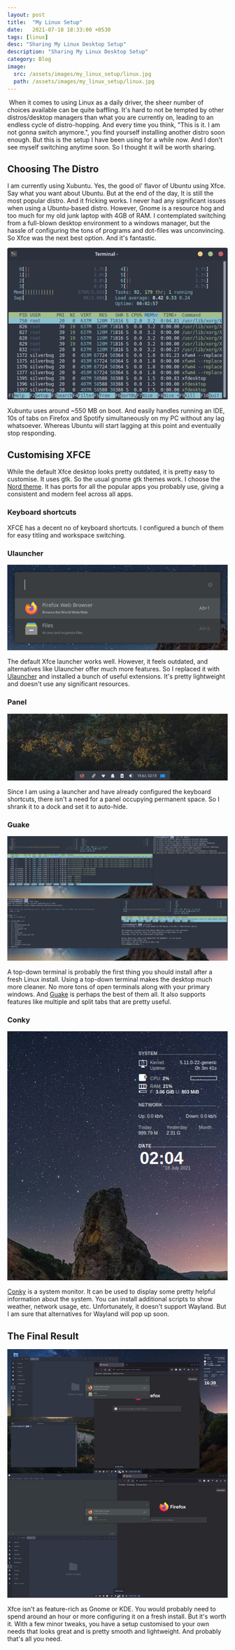```yaml
---
layout: post
title:  "My Linux Setup"
date:   2021-07-18 18:33:00 +0530
tags: [linux]
desc: "Sharing My Linux Desktop Setup"
description: "Sharing My Linux Desktop Setup"
category: Blog
image:
  src: /assets/images/my_linux_setup/linux.jpg
  path: /assets/images/my_linux_setup/linux.jpg
---
```


<!--end_excerpt-->

​	When it comes to using Linux as a daily driver, the sheer number of choices available can be quite baffling. It's hard to not be tempted by other distros/desktop managers than what you are currently on, leading to an endless cycle of distro-hopping. And every time you think, "This is it. I am not gonna switch anymore.", you find yourself installing another distro soon enough. But this is the setup I have been using for a while now. And I don't see myself switching anytime soon. So I thought it will be worth sharing.

## Choosing The Distro

I am currently using Xubuntu. Yes, the good ol' flavor of Ubuntu using Xfce. Say what you want about Ubuntu. But at the end of the day, It is still the most popular distro. And it fricking works. I never had any significant issues when using a Ubuntu-based distro. However, Gnome is a resource hog and too much for my old junk laptop with 4GB of RAM. I contemplated switching from a full-blown desktop environment to a windows manager, but the hassle of configuring the tons of programs and dot-files was unconvincing. So Xfce was the next best option. And it's fantastic.

![Startup](/assets/images/my_linux_setup/startup.png)

Xubuntu uses around ~550 MB on boot. And easily handles running an IDE, 10s of tabs on Firefox and Spotify simultaneously on my PC without any lag whatsoever. Whereas Ubuntu will start lagging at this point and eventually stop responding.

## Customising XFCE 

While the default Xfce desktop looks pretty outdated, it is pretty easy to customise. It uses gtk. So the usual gnome gtk themes work. I choose the [Nord theme](https://www.nordtheme.com/). It has ports for all the popular apps you probably use, giving a consistent and modern feel across all apps. 

### Keyboard shortcuts

XFCE has a decent no of keyboard shortcuts. I configured a bunch of them for easy titling and workspace switching.

### Ulauncher

![Ulauncher](/assets/images/my_linux_setup/ulauncher.png)

The default Xfce launcher works well. However, it feels outdated, and alternatives like Ulauncher offer much more features. So I replaced it with [Ulauncher](https://ulauncher.io/) and installed a bunch of useful extensions. It's pretty lightweight and doesn't use any significant resources.

### Panel

![Panel](/assets/images/my_linux_setup/panel.png)

Since I am using a launcher and have already configured the keyboard shortcuts, there isn't a need for a panel occupying permanent space. So I shrank it to a dock and set it to auto-hide. 

### Guake

![Guake](/assets/images/my_linux_setup/guake.jpg)

A top-down terminal is probably the first thing you should install after a fresh Linux install. Using a top-down terminal makes the desktop much more cleaner. No more tons of open terminals along with your primary windows. And [Guake](http://guake-project.org/) is perhaps the best of them all. It also supports features like multiple and split tabs that are pretty useful.

### Conky

![Conky](/assets/images/my_linux_setup/conky.png)

[Conky](https://github.com/brndnmtthws/conky) is a system monitor. It can be used to display some pretty helpful information about the system. You can install additional scripts to show weather, network usage, etc. Unfortunately, it doesn't support Wayland. But I am sure that alternatives for Wayland will pop up soon.

## The Final Result

![Desktop](/assets/images/my_linux_setup/desktop.jpg)

Xfce isn't as feature-rich as Gnome or KDE. You would probably need to spend around an hour or more configuring it on a fresh install. But it's worth it.  With a few minor tweaks, you have a setup customised to your own needs that looks great and is pretty smooth and lightweight. And probably that's all you need.
